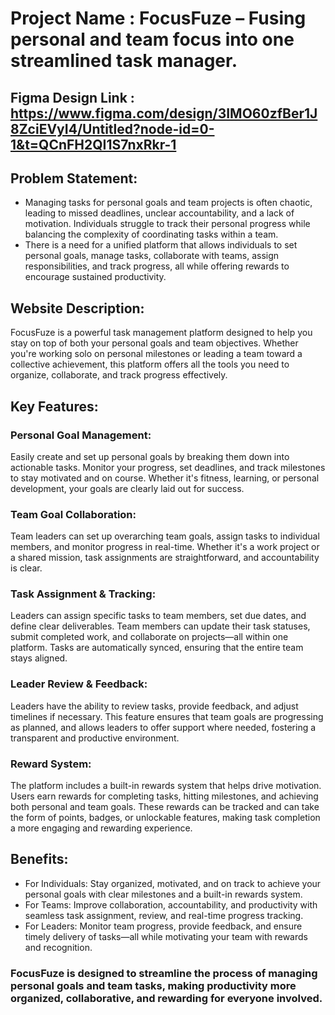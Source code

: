 # Project Name : FocusFuze – Fusing personal and team focus into one streamlined task manager.

## Figma Design Link : https://www.figma.com/design/3IMO60zfBer1J8ZciEVyI4/Untitled?node-id=0-1&t=QCnFH2QI1S7nxRkr-1

## Problem Statement:
- Managing tasks for personal goals and team projects is often chaotic, leading to missed deadlines, unclear accountability, and a lack of motivation. Individuals struggle to track their personal progress while balancing the complexity of coordinating tasks within a team.
- There is a need for a unified platform that allows individuals to set personal goals, manage tasks, collaborate with teams, assign responsibilities, and track progress, all while offering rewards to encourage sustained productivity.

## Website Description:
FocusFuze is a powerful task management platform designed to help you stay on top of both your personal goals and team objectives. Whether you're working solo on personal milestones or leading a team toward a collective achievement, this platform offers all the tools you need to organize, collaborate, and track progress effectively.

## Key Features:

### Personal Goal Management:
Easily create and set up personal goals by breaking them down into actionable tasks. Monitor your progress, set deadlines, and track milestones to stay motivated and on course. Whether it's fitness, learning, or personal development, your goals are clearly laid out for success.

### Team Goal Collaboration:
Team leaders can set up overarching team goals, assign tasks to individual members, and monitor progress in real-time. Whether it's a work project or a shared mission, task assignments are straightforward, and accountability is clear.

### Task Assignment & Tracking:
Leaders can assign specific tasks to team members, set due dates, and define clear deliverables. Team members can update their task statuses, submit completed work, and collaborate on projects—all within one platform. Tasks are automatically synced, ensuring that the entire team stays aligned.

### Leader Review & Feedback:
Leaders have the ability to review tasks, provide feedback, and adjust timelines if necessary. This feature ensures that team goals are progressing as planned, and allows leaders to offer support where needed, fostering a transparent and productive environment.

### Reward System:
The platform includes a built-in rewards system that helps drive motivation. Users earn rewards for completing tasks, hitting milestones, and achieving both personal and team goals. These rewards can be tracked and can take the form of points, badges, or unlockable features, making task completion a more engaging and rewarding experience.

## Benefits:

- For Individuals: Stay organized, motivated, and on track to achieve your personal goals with clear milestones and a built-in rewards system.
- For Teams: Improve collaboration, accountability, and productivity with seamless task assignment, review, and real-time progress tracking.
- For Leaders: Monitor team progress, provide feedback, and ensure timely delivery of tasks—all while motivating your team with rewards and recognition.
  
### FocusFuze is designed to streamline the process of managing personal goals and team tasks, making productivity more organized, collaborative, and rewarding for everyone involved.
